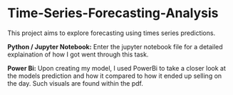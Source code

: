 # Time-Series-Forecasting-Analysis
This project aims to explore forecasting using times series predictions. 

**Python / Jupyter Notebook:** 
Enter the jupyter notebook file for a detailed explaination of how I got went through this task.

**Power Bi:**
Upon creating my model, I used PowerBi to take a closer look at the models prediction and how it compared to how it ended up selling on the day. Such visuals are found within the pdf.
